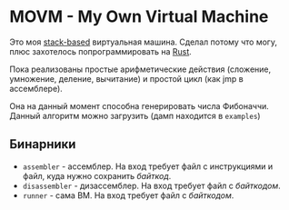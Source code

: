 # MOVM - My Own Virtual Machine

Это моя [stack-based](https://en.wikipedia.org/wiki/Stack-oriented_programming) виртуальная машина. Сделал потому что могу, плюс захотелось попрограммировать на [Rust](https://www.rust-lang.org/).

Пока реализованы простые арифметические действия (сложение, умножение, деление, вычитание) и простой цикл (как jmp в ассемблере).

Она на данный момент способна генерировать числа Фибоначчи. Данный алгоритм можно загрузить (дамп находится в `examples`)

## Бинарники
- `assembler` - ассемблер. На вход требует файл с инструкциями и файл, куда нужно сохранить *байткод*.
- `disassembler` - дизассемблер. На вход требует файл с *байткодом*.
- `runner` - сама ВМ. На вход требует файл с *байткодом*.

